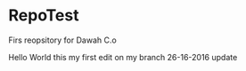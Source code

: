 # RepoTest
Firs reopsitory for Dawah C.o

Hello World
this my first edit on my branch
26-16-2016 update
